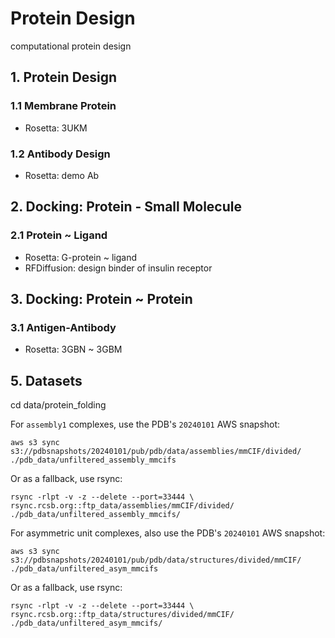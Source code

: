 # Protein Design
computational protein design

## 1. Protein Design
### 1.1 Membrane Protein
 - Rosetta: 3UKM
### 1.2 Antibody Design
 - Rosetta: demo Ab
## 2. Docking: Protein - Small Molecule
### 2.1 Protein ~ Ligand
 - Rosetta: G-protein ~ ligand
 - RFDiffusion: design binder of insulin receptor
## 3. Docking: Protein ~ Protein
### 3.1 Antigen-Antibody
 - Rosetta: 3GBN ~ 3GBM

## 5. Datasets
cd data/protein_folding

For `assembly1` complexes, use the PDB's `20240101` AWS snapshot:
```
aws s3 sync s3://pdbsnapshots/20240101/pub/pdb/data/assemblies/mmCIF/divided/ ./pdb_data/unfiltered_assembly_mmcifs
```
Or as a fallback, use rsync:
```
rsync -rlpt -v -z --delete --port=33444 \
rsync.rcsb.org::ftp_data/assemblies/mmCIF/divided/ ./pdb_data/unfiltered_assembly_mmcifs/
```
For asymmetric unit complexes, also use the PDB's `20240101` AWS snapshot:
```
aws s3 sync s3://pdbsnapshots/20240101/pub/pdb/data/structures/divided/mmCIF/ ./pdb_data/unfiltered_asym_mmcifs
```
Or as a fallback, use rsync:
```
rsync -rlpt -v -z --delete --port=33444 \
rsync.rcsb.org::ftp_data/structures/divided/mmCIF/ ./pdb_data/unfiltered_asym_mmcifs/
```
